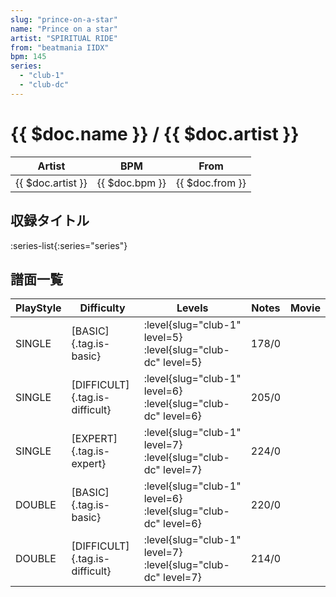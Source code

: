 ```yaml
---
slug: "prince-on-a-star"
name: "Prince on a star"
artist: "SPIRITUAL RIDE"
from: "beatmania IIDX"
bpm: 145
series:
  - "club-1"
  - "club-dc"
---
```


# {{ $doc.name }} / {{ $doc.artist }}

|Artist|BPM|From|
|------|---|----|
|{{ $doc.artist }}|{{ $doc.bpm }}|{{ $doc.from }}|

## 収録タイトル

:series-list{:series="series"}

## 譜面一覧

|PlayStyle|Difficulty|Levels|Notes|Movie|
|---------|----------|------|-----|-----|
|SINGLE|[BASIC]{.tag.is-basic}|:level{slug="club-1" level=5} :level{slug="club-dc" level=5}|178/0||
|SINGLE|[DIFFICULT]{.tag.is-difficult}|:level{slug="club-1" level=6} :level{slug="club-dc" level=6}|205/0||
|SINGLE|[EXPERT]{.tag.is-expert}|:level{slug="club-1" level=7} :level{slug="club-dc" level=7}|224/0||
|DOUBLE|[BASIC]{.tag.is-basic}|:level{slug="club-1" level=6} :level{slug="club-dc" level=6}|220/0||
|DOUBLE|[DIFFICULT]{.tag.is-difficult}|:level{slug="club-1" level=7} :level{slug="club-dc" level=7}|214/0||
